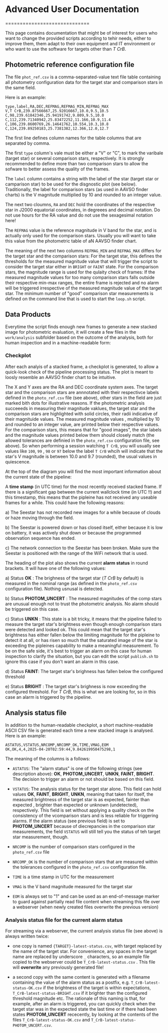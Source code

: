 # Advanced User Documentation
=============================

This page contains documentation that might be of interest for users who want to change the provided scripts
according to tehir needs, either to improve them, them adapt to their own equipment and IT environment or who 
want to use the software for targets other than *T CrB*.

## Photometric reference configuration file 

The file  `phot_ref.csv` is a comma-separated-value text file table containing all photometry 
configuration data for the target star and comparison stars in the same field. 

Here is an example:

```
type,label,RA,DEC,REFMAG,REFMAG_MIN,REFMAG_MAX
V,T CrB,239.87566667,25.92016667,10.0,9.5,10.5
C,98,239.61842346,25.94191742,9.809,9.5,10.0
C,112,239.71340942,25.83472252,11.166,10.9,11.4
C,106,239.8600769,26.14641762,10.554,10.3,10.8
C,124,239.89250183,25.7381382,12.366,12.0,12.7
```

The first line defines column names for the table columns that are separated by comma. 

The first `type` column's vale  must be either a "V" or "C", to mark the varibale (target star) or several 
comparison stars, respectively. It is strongly recommended to define more than two comparison stars to allow the sofware to better assess the quality of the frames.

The `label` column contains a string with the label of the star (target star or camparison star) to be used 
for the disgnostic plot (see below). Traditionally, the label for comparison stars (as used in AAVSO finder charts) 
is the V magnitude multiplied by 10 and rounded to an integer value. 

The next two cloumns, `RA` and `DEC` hold the coordinates of the respective star in J2000 equatorial 
coordinates, in degreees and decimal notation. Do not use hours for the RA value and do not use the sexagesimal notation here!

The `REFMAG` value is the reference magnitude in V band for the star, and is actually only used for the 
comparison stars. Usually you will want to take this value from the photometric table of aN AAVSO 
finder chart. 

The meaning of the next two columns `REFMAG_MIN` and `REFMAG_MAX` differs for the target star and the comparison stars:
For the target star, this defines the thresholds for the measured magnitude value that will trigger the script 
to consider the target star either in `BRIGHT` or `FAINT` state. 
For the comparison stars, the magnitude range is used for the qulaity check of frames: 
If the measured magnitude values for too many comparison stars falls outside their respective min-max ranges, 
the entire frame is rejected and no alarm will be triggered irrespective of the measured magnitude value of the target star. 
The minimum number of "good" comparison star measurements is defined on the command line that is used to start the `loop.sh` script.



## Data Products 

Everytime the script finds enough new frames to generate a new stacked image for photometric evaluation, 
it will create a few files in the `work/analysis` subfolder based on the outcome of the analysis, both for human inspection and in a machine-readable form:

### Checkplot 
After each analyis of a stacked frame, a checkplot is generated, to allow a quick-look check of the 
pipeline processing status. The plot is meant to loosly resemble an AAVSO finder chart to be intuitive.

The X and Y axes are the RA and DEC coordinate system axes. The target star and the comparison stars are
annnotated with their respectivce labels defined in the `photo_ref.csv` file (see above), other stars in the field are 
just marked bith dots for illustrative reasons. If the photometric analysis succeeeds in measuring their magnitude vaklues, the target star and the comparison stars are highlighted with solid circles, their radii indicative of their magnituide values. The measured magnitude values , multiplied by 10 and rounded to an integer value, are printed below their respective values. For the comparison stars, this means that for "good images", the 
star labels and the magnitude values printed below them should closely match (the allowed tolerances are definied in the `photo_ref.csv` configuration file, see above). So when performing a session watching `T CrB`, you will usually see values like `100`, `99` , `98` or `97` below the label `T CrB` whcih will indicate that the star's V magnitude is between 10.0 and 9.7 (rounded), the usual values in quiescence. 

At the top of the diagram you will find the most important information about the current state of the pipeline:

A **time stamp** (in UTC time) for the most recently received stacked frame. If there is a 
significant gap between the current wallclock time (in UTC !!) and this timestamp, this means that the pipleine has not received any useable frames for a while. This could have the following reasons:

a) The Seestar has not recorded new images for a while because of clouds or haze moving through the field.

b) The Seestar is powered down or has closed itself, either because it is low on battery, it was actively shut down or because the programmed observation sequence has ended.

c) The network connection to the Seestar has been broken. Make sure the Seestar is positioned with the range of the WiFi network that is used. 
 

The heading of the plot also shows the current **alarm status** in round brackets. It will have one of the following values:

a) Status **OK** : The brighness of the target star (*T CrB* by default) is measured in the nominal range (as defined in the `photo_ref.csv` configuration file). Nothing usnusal is detected. 

b) Status **PHOTOM_UNCERT** : The measured magnitudes of the comp stars are unusual enough not to trust the photometric analysis. No alarm should be triggered oin this case.

c) Status **UNKN** : This state is a bit tricky, it means that the pipeline failed to measure the target star's brightness even though enough comparison stars were detected and looked ok. This could mean that the target star's brightness has either fallen below the limiting magnitude for the pipleine to detect it at all, or has risen so much that the saturated image of the star is exceeding the pipleines capability to make a meaningful measurement. To be on the safe side, it's best to trigger an alarm on this case for human inspection to clarify the situation, but you can edit the script `publish.sh` to ignore this case if you don't want an alarm in this case.

d) Status **FAINT**: The target star's brighness has fallen below the configured threshold

e) Status **BRIGHT** : The target star's brighness is now exceeding the configured threshold. For *T CrB*, this is what we are looking for, so in this case an alarm is triggered by the pipeline.


## Analysis status file
In addition to the human-readable checkplot, a short machine-readable ASCII CSV file is generated 
each time a new stacked image is analysed. 
Here is an example:

```
ASTATUS,VSTATUS,NRCOMP,NRCOMP_OK,TIME,VMAG,EOM
OK,OK,4,4,2025-04-20T02:59:44,9.842619950475298,1
```

The meaning of the columns is a follows:

* `ASTATUS`: The "alarm status" is one of the following strings (see description above): **OK**, 
**PHOTOM_UNCERT**, **UNKN**, **FAINT**, **BRIGHT**. The decision to trigger an alarm or not should be based on this field.

* `VSTATUS`: The analysis status for the target star alone. This field can hold values  **OK**, **FAINT**, **BRIGHT**, **UNKN**, meaning that taken for itself, the measured brightness of the target star is 
as expected, fainter than expected , brighter than expected or unknown (undetected), respectively. This field is set without applying a quality check on the consistency of the vcomparison stars and is less
reliable for triggering alarms. If the alarm status (see previous field) is set to **PHOTOM_UNCERT** 
because of diecrepancies in the comparison star measurements, the field `VSTATUS` will still tell you 
the status of teh target star measurement, though.

* `NRCOMP` is the number of comparison stars configured in the `photo_ref.csv` file 

* `NRCOMP_OK` is the number of comparison stars that are measured within the tolerances configured
in the `photo_ref.csv` configuration file.

* `TIME` is a time stamp in UTC for the measurement

* `VMAG` is the V band magnitude measured for the target star

* `EOM` is always set to "1" and can be used as an end-of-message marker to guard against partially read 
file content when streaming this file over a webserver (when newly created files overwrite the previous version)

 

### Analysis status file for the current alarm status

For streaming via a webserver, the current analysis status file (see above) is always written twice: 

* one copy is named `{TARGET}-latest-status.csv`, with target replaced by the name of the target star. 
For convenience, any spaces in the target name are replaced by underscore `_` characters, so an example file copied to the webserver 
could be `T_CrB-latest-status.csv` . 
This file will **overwrite** any previously generated file!

* a second copy with the same content is generated with a filename containing the value of the alarm status as a postfix, e.g.
`T_CrB-latest-status-OK.csv`  if the brightness of the target is within expectations, `T_CrB-latest-status-BRIGHT.csv` if it brighter than the configured threshold magnitude etc. 
The rationale of this naming is that, for example, after an alarm is triggered, you can quickly check 
when the target star was in the expected state the last time or if there had been states **PHOTOM_UNCERT**
rececently, by looking at the contents of the files `T_CrB-latest-status-OK.csv` and `T_CrB-latest-status-PHOTOM_UNCERT.csv`. 


